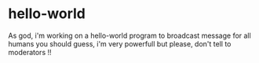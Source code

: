 # hello-world
As god, i'm working on a hello-world program to broadcast message for all humans
you should guess, i'm very powerfull but please, don't tell to moderators !!
